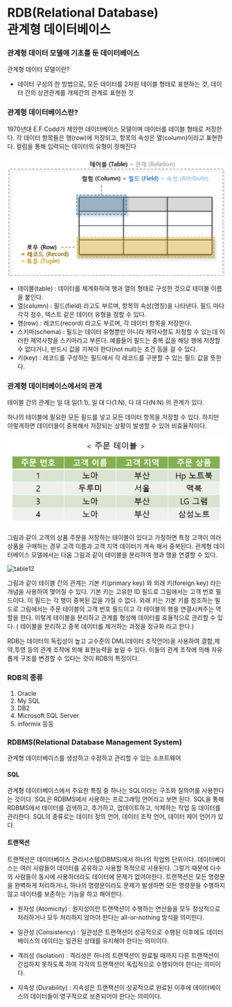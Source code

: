 # RDB(Relational Database) </br> 관계형 데이터베이스

 ### 관계형 데이터 모델에 기초를 둔 데이터베이스
 
 
 관계형 데이터 모델이란?
   - 데이터 구성의 한 방법으로, 모든 데이터를 2차원 테이블 형태로 표현하는 것, 데이터 간의 상관관계를 개체간의 관계로 표현한 것
  
 ### 관계형 데이터베이스란?
  1970년대 E.F Codd가 제안한 데이터베이스 모델이며 데이터를 테이블 형태로 저장한다. 각 데이터 항목들은 행(row)에 저장되고, 항목의 속성은 열(column)이라고 표현한다. 컬럼을 통해 입력되는 데이터의 유형이 정해진다
  
 ![rdb](../images/rdb.png)
 
* 테이블(table) : 데이터를 체계화하여 행과 열의 형태로 구성한 것으로 테이블 이름을 붙인다.
* 열(column) : 필드(field) 라고도 부르며, 항목의 속성(명칭)을 나타낸다.  필드 마다 각각 정수, 텍스트 같은 데이터 유형을 정할 수 있다. 
* 행(row) : 레코드(record) 라고도 부르며, 각 데이터 항목을 저장한다. 
* 스키마(schema) : 필드는 데이터 유형뿐만 아니라 제약사항도 지정할 수 있는데 이러한 제약사항을 스키마라고 부른다. 예를들어 필드는 중복 값을 해당 행에 저장할 수 없다거나, 반드시 값을 가져야 한다(not null)는 조건 등을 걸 수 있다.
* 키(key) : 레코드를 구성하는 필드에서 각 레코드를 구분할 수 있는 필드 값을 뜻한다.


 ### 관계형 데이터베이스에서의 관계
 
 테이블 간의 관계는 일 대 일(1:1), 일 대 다(1:N), 다 대 다(N:N) 의 관계가 있다.

하나의 테이블에 필요한 모든 필드를 넣고 모든 데이터 항목을 저장할 수 있다. 하지만 이렇게하면 데이터들이 중복해서 저장되는 상황이 발생할 수 있어  비효율적이다. 

 ![table1](../images/table1.png)

그림과 같이 고객의 상품 주문을 저장하는 테이블이 있다고 가정하면 특정 고객이 여러 상품을 구매하는 경우 고객 이름과 고객 지역 데이터가 계속 해서 중복된다.
관계형 데이터베이스 모델에서는 다음 그림과 같이 테이블을 분리하여 행과 행을 연결할 수 있다.

 ![table12](../images/table2.png)

그림과 같이 테이블 간의 관계는 기본 키(primary key) 와 외래 키(foreign key) 라는 개념을 사용하여 맺어질 수 있다.
기본 키는 고유한 ID 필드로 그림에서는 고객 번호 필드이다. 이 필드는 각 행이 중복된 값을 가질 수 없다.
외래 키는 기본 키를 참조하는 필드로 그림에서는 주문 테이블의 고객 번호 필드이고 각 테이블의 행을 연결시켜주는 역할을 한다.
이렇게 테이블을 분리하고 관계를 형성해 데이터를 효율적으로 관리할 수 있다.
( 테이블을 분리하고 중복 데이터를 제거하는 과정을 정규화 라고 한다.)


RDB는 데이터의 독립성이 높고 고수준의 DML(데이터 조작언어)을 사용하여 결합,제약,투영 등의 관계 조작에 의해 표현능력을 높일 수 있다.
이들의 관계 조작에 의해 자유롭게 구조를 변경할 수 있다는 것이 RDB의 특징이다.
### RDB의 종류
1. Oracle
2. My SQL
3. DB2
4. Microsoft SQL Server
5. informix
등등

### RDBMS(Relational Database Management System)
관계형 데이터베이스를 생성하고 수정하고 관리할 수 있는 소프트웨어
  #### SQL
   관계형 데이터베이스에서 주요한 특징 중 하나는 SQL이라는 구조화 질의어를 사용한다는 것이다. SQL은 RDBMS에서 사용하는 프로그래밍 언어라고 보면 된다. SQL을 통해 RDBMS에서 데이터를 검색하고, 추가하고, 업데이트하고, 삭제하는 작업 등 데이터를 관리한다.
SQL의 종류로는 데이터 정의 언어, 데이터 조작 언어, 데이터 제어 언어가 있다.

  #### 트랜잭션
   트랜잭션은 데이터베이스 관리시스템(DBMS)에서 하나의 작업의 단위이다.
데이터베이스는 여러 사람들이 데이터를 공유하고 사용할 목적으로 사용된다. 그렇기 때문에 다수의 사람들이 동시에 사용하더라도 데이터에 문제가 없어야한다. 트랜잭션은 모든 명령문을 완벽하게 처리하거나, 하나의 명령문이라도 문제가 발생하면 모든 명령문을 수행하지 않고 데이터를 보존하는 기능을 하고 해야한다.

 - 원자성 (Atomicity) : 원자성이란 트랜잭션이 수행하는 연산들을 모두 정상적으로 처리하거나 모두 처리하지 않아야 한다는 all-or-nothing 방식을 의미한다. 

 - 일관성 (Consistency) : 일관성은 트랜잭션이 성공적으로 수행된 이후에도 데이터베이스의 데이터는 일관된 상태를 유지해야 한다는 의미이다.

 - 격리성 (Isolation) : 격리성은 하나의 트랜잭션이 완료될 때까지 다른 트랜잭션이 간섭하지 못하도록 하여 각각의 트랜잭션이 독립적으로 수행되어야 한다는 의미이다.

 - 지속성 (Durability) : 지속성은 트랜잭션이 성공적으로 완료된 이후에 데이터베이스의 데이터들이 영구적으로 보존되어야 한다는 의미이다. 


